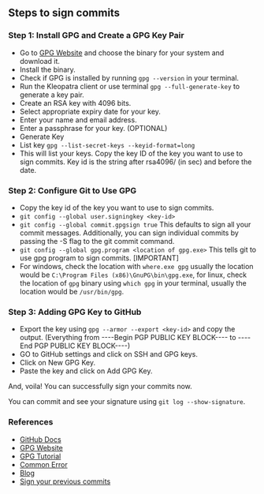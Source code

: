 ## Steps to sign commits

### Step 1: Install GPG and Create a GPG Key Pair

- Go to [GPG Website](https://gnupg.org/download/index.html#binary) and choose the binary for your system and download it.
- Install the binary.
- Check if GPG is installed by running `gpg --version` in your terminal.
- Run the Kleopatra client or use terminal `gpg --full-generate-key` to generate a key pair.
- Create an RSA key with 4096 bits.
- Select appropriate expiry date for your key.
- Enter your name and email address.
- Enter a passphrase for your key. (OPTIONAL)
- Generate Key
- List key `gpg --list-secret-keys --keyid-format=long`
- This will list your keys. Copy the key ID of the key you want to use to sign commits. Key id is the string after rsa4096/ (in sec) and before the date.

### Step 2: Configure Git to Use GPG

- Copy the key id of the key you want to use to sign commits.
- `git config --global user.signingkey <key-id>`
- `git config --global commit.gpgsign true` This defaults to sign all your commit messages. Additionally, you can sign individual commits by passing the -S flag to the git commit command.
- `git config --global gpg.program <location of gpg.exe>` This tells git to use gpg program to sign commits. [IMPORTANT]
- For windows, check the location with `where.exe gpg` usually the location would be `C:\Program Files (x86)\GnuPG\bin\gpg.exe`, for linux, check the location of `gpg` binary using `which gpg` in your terminal, usually the location would be `/usr/bin/gpg`. 

### Step 3: Adding GPG Key to GitHub

- Export the key using `gpg --armor --export <key-id>` and copy the output. (Everything from ----Begin PGP PUBLIC KEY BLOCK---- to ----End PGP PUBLIC KEY BLOCK----)
- GO to GitHub settings and click on SSH and GPG keys.
- Click on New GPG Key.
- Paste the key and click on Add GPG Key.

And, voila! You can successfully sign your commits now.

You can commit and see your signature using `git log --show-signature`.

### References

- [GitHub Docs](https://docs.github.com/en/github/authenticating-to-github/managing-commit-signature-verification)
- [GPG Website](https://gnupg.org/download/index.html#binary)
- [GPG Tutorial](https://www.youtube.com/watch?v=3QnD2c4Xovk)
- [Common Error](https://stackoverflow.com/questions/36810467/git-commit-signing-failed-secret-key-not-available)
- [Blog](https://xebia.com/blog/why-you-should-start-signing-your-git-commits-today/#:~:text=By%20signing%20your%20commits%20you,the%20author%20of%20a%20commit.&text=This%20is%20not%20a%20security,real%20author%20of%20malicious%20code.)
- [Sign your previous commits](https://hyperledger-indy.readthedocs.io/projects/sdk/en/latest/docs/contributors/signing-commits.html)

